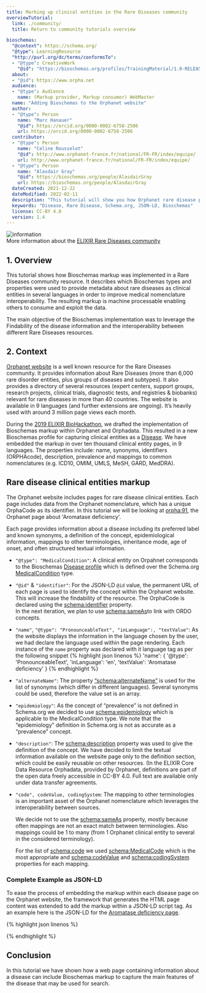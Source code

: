 ```yaml
---
title: Marking up clinical entities in the Rare Diseases community
overviewTutorial:
  link: ./community/
  title: Return to community tutorials overview

bioschemas:
  "@context": https://schema.org/
  "@type": LearningResource
  "http://purl.org/dc/terms/conformsTo":
  - "@type": CreativeWork
    "@id": "https://bioschemas.org/profiles/TrainingMaterial/1.0-RELEASE"
  about:
  - "@id": https://www.orpha.net
  audience:
  - "@type": Audience
    name: (Markup provider, Markup consumer) WebMaster
  name: "Adding Bioschemas to the Orphanet website"
  author:
  - "@type": Person
    name: "Marc Hanauer"
    "@id": https://orcid.org/0000-0002-6758-2506
    url: https://orcid.org/0000-0002-6758-2506
  contributor:
  - "@type": Person
    name: "Celine Rousselot"
    "@id": http://www.orphanet-france.fr/national/FR-FR/index/equipe/
    url: http://www.orphanet-france.fr/national/FR-FR/index/equipe/
  - "@type": Person
    name: "Alasdair Gray"
    "@id": https://bioschemas.org/people/AlasdairGray
    url: https://bioschemas.org/people/AlasdairGray
  dateCreated: 2021-12-22
  dateModified: 2022-02-11
  description: "This tutorial will show you how Orphanet rare disease pages were annotated with Bioschemas."
  keywords: "Disease, Rare Disease, Schema.org, JSON-LD, Bioschemas"
  license: CC-BY 4.0
  version: 1.4
---
```


<div class="col d-flex align-items-start rounded p-4 mb-4 mt-3 shadow">
  <img class="align-self-center me-3" src="{{ '/tutorials/images/information_mark.png' | relative_url }}" alt="information">
  <div>
      More information about the <a href="https://elixir-europe.org/communities/rare-diseases" target="_blank">ELIXIR Rare Diseases community</a>
  </div>
</div> 

## 1. Overview

This tutorial shows how Bioschemas markup was implemented in a Rare Diseases community resource. It describes which Bioschemas types and properties were used to provide metadata about rare diseases as clinical entities in several languages in order to improve medical nomenclature interoperability.  The resulting markup is machine processable enabling others to consume and exploit the data.

The main objective of the Bioschemas implementation was to leverage the Findability of the disease information and the interoperability between different Rare Diseases resources.

## 2. Context

[Orphanet website](https://www.orpha.net) is a well known resource for the Rare Diseases community. It provides information about Rare Diseases (more than 6,000 rare disorder entities, plus groups of diseases and subtypes). It also provides a directory of several resources (expert centers, support groups, research projects, clinical trials, diagnostic tests, and registries & biobanks) relevant for rare diseases in more than 40 countries. The website is available in 9 languages (and further extensions are ongoing). It’s heavily used with around 3 million page views each month.

During the [2019 ELIXIR BioHackathon](https://2019.biohackathon-europe.org/), we drafted the implementation of Bioschemas markup within Orphanet and Orphadata. This resulted in a new Bioschemas profile for capturing clinical entities as a [Disease](https://bioschemas.org/profiles/Disease/). We have embedded the markup in over ten thousand clinical entity pages, in 9 languages. The properties include: name, synonyms, identifiers (ORPHAcode), description, prevalence and mappings to common nomenclatures (e.g. ICD10, OMIM, UMLS, MeSH, GARD, MedDRA).

## Rare disease clinical entities markup

The Orphanet website includes pages for rare disease clinical entities. Each page includes data from the Orphanet nomenclature, which has a unique OrphaCode as its identifier. In this tutorial we will be looking at [orpha:91](https://www.orpha.net/consor/cgi-bin/OC_Exp.php?lng=en&Expert=91), the Orphanet page about 'Aromatase deficiency'.

Each page provides information about a disease including its preferred label and known synonyms, a definition of the concept, epidemiological information, mappings to other terminologies, inheritance mode, age of onset, and often structured textual information.

- `"@type": "MedicalCondition"`:
  A clinical entity on Orpahnet corresponds to the Bioschemas [Disease profile](https://bioschemas.org/profiles/Disease/) which is defined over the Schema.org [MedicalCondition](https://schema.org/MedicalCondition) type.

- `"@id"` & `"identifier"`:
  For the JSON-LD `@id` value, the permanent URL of each page is used to identify the concept within the Orphanet website. This will increase the findability of the resource. The OrphaCode is declared using the [schema:identifier](https://schema.org/identifier) property.  
  In the next iteration, we plan to use [schema:sameAs](https://schema.org/sameAs)to link with ORDO concepts.

- `"name"`,  `"@type": "PronounceableText", "inLanguage":, "textValue"`:
  As the website displays the information in the language chosen by the user, we had declare the language used within the page rendering. Each instance of the `name` property was declared with it language tag as per the following snippet
  {% highlight json linenos %}
    'name': {
      '@type': 'PronounceableText',
      'inLanguage': 'en',
      'textValue': 'Aromatase deficiency'
    }
  {% endhighlight %}

- `"alternateName"`:
  The property [“schema:alternateName”](https://schema.org/alternateName) is used for the list of synonyms (which differ in different languages). Several synonyms could be used, therefore the value set is an array.

- `"epidemiology"`:
  As the concept of “prevalence” is not defined in Schema.org we decided to use [schema:epidemiology](https://schema.org/epidemiology) which is applicable to the MedicalCondition type. We note that the “epidemiology” definition in Schema.org is not as accurate as a “prevalence” concept.

- `"description"`:
  The [schema:description](https://schema.org/description) property was used to give the definition of the concept. We have decided to limit the textual information available on the website page only to the definition section, which could be easily reusable on other resources. (In the ELIXIR Core Data Resource Orphadata, provided by Orphanet, definitions are part of the open data freely accessible in CC-BY 4.0. Full text are available only under data transfer agreements.

- `"code", codeValue, codingSystem`:
  The mapping to other terminologies is an important asset of the Orphanet nomenclature which leverages the interoperability between sources.

  We decide not to use the [schema:sameAs](https://schema.org/sameAs) property, mostly because often mappings are not an exact match between terminologies. Also mappings could be 1 to many (from 1 Orphanet clinical entity to several in the considered terminology).

  For the list of [schema:code](https://schema.org/code) we used [schema:MedicalCode](https://schema.org/MedicalCode) which is the most appropriate and [schema:codeValue](https://schema.org/codeValue) and [schema:codingSystem](https://schema.org/codingSystem) properties for each mapping.

### Complete Example as JSON-LD
To ease the process of embedding the markup within each disease page on the Orphanet website, the framework that generates the HTML page content was extended to add the markup within a JSON-LD script tag.
As an example here is the JSON-LD for the [Aromatase deficiency page](https://www.orpha.net/consor/cgi-bin/OC_Exp.php?lng=en&Expert=91).

{% highlight json linenos %}
<script type="application/ld+json">
{
  "@context": "http://schema.org/",
  "@type": "MedicalCondition",
  "@id": "http://www.orpha.net/consor/cgi-bin/OC_Exp.php?lng=en&Expert=91",
  "identifier": "91",
  "name": {
    "@type": "PronounceableText",
    "inLanguage": "EN",
    "textValue": "Aromatase deficiency"
  },
  "alternateName": [
    "Congenital estrogen deficiency"
  ],
  "epidemiology": "Prevalence : <1 / 1 000 000",
  "code": [
    {
      "@type": "MedicalCode",
      "codeValue": "ORPHA:91",
      "codingSystem": "ORPHAcode"
    },
    {
      "@type": "MedicalCode",
      "codeValue": "E25.8",
      "codingSystem": "ICD-10"
    },
    {
      "@type": "MedicalCode",
      "codeValue": "613546",
      "codingSystem": "OMIM"
    },
    {
      "@type": "MedicalCode",
      "codeValue": "C0853662",
      "codingSystem": "UMLS"
    },
    {
      "@type": "MedicalCode",
      "codeValue": "C0878680",
      "codingSystem": "UMLS"
    },
    {
      "@type": "MedicalCode",
      "codeValue": "C1960539",
      "codingSystem": "UMLS"
    },
    {
      "@type": "MedicalCode",
      "codeValue": "C537436",
      "codingSystem": "MeSH"
    },
    {
      "@type": "MedicalCode",
      "codeValue": "365",
      "codingSystem": "GARD"
    }
  ],
  "description": "A rare disorder that disrupts the synthesis of estradiol, resulting in hirsutism of mothers during gestation of an affected child; pseudohermaphroditism and virilization in women; and tall stature, osteoporosis and obesity in men."
}
</script>
{% endhighlight %}

## Conclusion

In this tutorial we have shown how a web page containing information about a disease can include Bioschemas markup to capture the main features of the disease that may be used for search.
